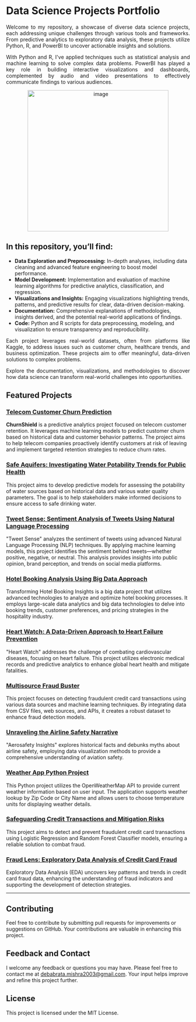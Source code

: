 # Data Science Projects Portfolio
<p align="justify">
Welcome to my repository, a showcase of diverse data science projects, each addressing unique challenges through various tools and frameworks. From predictive analytics to exploratory data analysis, these projects utilize Python, R, and PowerBI to uncover actionable insights and solutions.
</p>
<p align="justify">
With Python and R, I've applied techniques such as statistical analysis and machine learning to solve complex data problems. PowerBI has played a key role in building interactive visualizations and dashboards, complemented by audio and video presentations to effectively communicate findings to various audiences.
</p>
<p align="center">
<img width="386" alt="image" src="https://github.com/user-attachments/assets/b3b9bc78-f416-4b1f-b22a-a3a6e6fe4149">
</p>

## In this repository, you’ll find:

- **Data Exploration and Preprocessing:** In-depth analyses, including data cleaning and advanced feature engineering to boost model performance.
- **Model Development:** Implementation and evaluation of machine learning algorithms for predictive analytics, classification, and regression.
- **Visualizations and Insights:** Engaging visualizations highlighting trends, patterns, and predictive results for clear, data-driven decision-making.
- **Documentation:** Comprehensive explanations of methodologies, insights derived, and the potential real-world applications of findings.
- **Code:** Python and R scripts for data preprocessing, modeling, and visualization to ensure transparency and reproducibility.

<p align="justify">
Each project leverages real-world datasets, often from platforms like Kaggle, to address issues such as customer churn, healthcare trends, and business optimization. These projects aim to offer meaningful, data-driven solutions to complex problems.
</p>

<p align="justify">
Explore the documentation, visualizations, and methodologies to discover how data science can transform real-world challenges into opportunities.
</p>

## Featured Projects

### [Telecom Customer Churn Prediction](#)
**ChurnShield** is a predictive analytics project focused on telecom customer retention. It leverages machine learning models to predict customer churn based on historical data and customer behavior patterns. The project aims to help telecom companies proactively identify customers at risk of leaving and implement targeted retention strategies to reduce churn rates.

### [Safe Aquifers: Investigating Water Potability Trends for Public Health](#)
This project aims to develop predictive models for assessing the potability of water sources based on historical data and various water quality parameters. The goal is to help stakeholders make informed decisions to ensure access to safe drinking water.

### [Tweet Sense: Sentiment Analysis of Tweets Using Natural Language Processing](#)
"Tweet Sense" analyzes the sentiment of tweets using advanced Natural Language Processing (NLP) techniques. By applying machine learning models, this project identifies the sentiment behind tweets—whether positive, negative, or neutral. This analysis provides insights into public opinion, brand perception, and trends on social media platforms.

### [Hotel Booking Analysis Using Big Data Approach](#)
Transforming Hotel Booking Insights is a big data project that utilizes advanced technologies to analyze and optimize hotel booking processes. It employs large-scale data analytics and big data technologies to delve into booking trends, customer preferences, and pricing strategies in the hospitality industry.

### [Heart Watch: A Data-Driven Approach to Heart Failure Prevention](#)
"Heart Watch" addresses the challenge of combating cardiovascular diseases, focusing on heart failure. This project utilizes electronic medical records and predictive analytics to enhance global heart health and mitigate fatalities.

### [Multisource Fraud Buster](#)
This project focuses on detecting fraudulent credit card transactions using various data sources and machine learning techniques. By integrating data from CSV files, web sources, and APIs, it creates a robust dataset to enhance fraud detection models.

### [Unraveling the Airline Safety Narrative](#)
"Aerosafety Insights" explores historical facts and debunks myths about airline safety, employing data visualization methods to provide a comprehensive understanding of aviation safety.

### [Weather App Python Project](#)
This Python project utilizes the OpenWeatherMap API to provide current weather information based on user input. The application supports weather lookup by Zip Code or City Name and allows users to choose temperature units for displaying weather details.

### [Safeguarding Credit Transactions and Mitigation Risks](#)
This project aims to detect and prevent fraudulent credit card transactions using Logistic Regression and Random Forest Classifier models, ensuring a reliable solution to combat fraud.

### [Fraud Lens: Exploratory Data Analysis of Credit Card Fraud](#)
Exploratory Data Analysis (EDA) uncovers key patterns and trends in credit card fraud data, enhancing the understanding of fraud indicators and supporting the development of detection strategies.

---

## Contributing
Feel free to contribute by submitting pull requests for improvements or suggestions on GitHub. Your contributions are valuable in enhancing this project.

## Feedback and Contact
I welcome any feedback or questions you may have. Please feel free to contact me at [debabrata.mishra2003@gmail.com](mailto:debabrata.mishra2003@gmail.com). Your input helps improve and refine this project further.

## License
This project is licensed under the MIT License.
